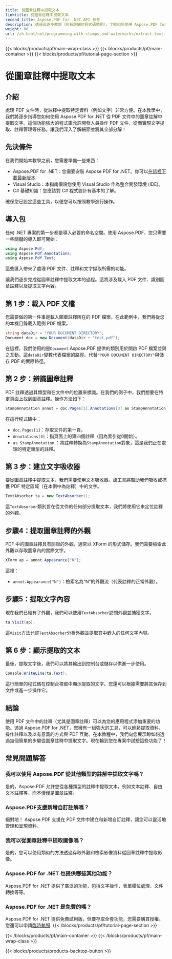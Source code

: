 ```yaml
---
title: 從圖章註釋中提取文本
linktitle: 從圖章註釋中提取文本
second_title: Aspose.PDF for .NET API 參考
description: 透過此逐步教學（附有詳細的程式碼範例），了解如何使用 Aspose.PDF for .NET 從 PDF 中的圖章註解中擷取文字。
weight: 80
url: /zh-hant/net/programming-with-stamps-and-watermarks/extract-text-from-stamp-annotation/
---
```


{{< blocks/products/pf/main-wrap-class >}}
{{< blocks/products/pf/main-container >}}
{{< blocks/products/pf/tutorial-page-section >}}

# 從圖章註釋中提取文本

## 介紹

處理 PDF 文件時，從註釋中提取特定資料（例如文字）非常方便。在本教學中，我們將逐步指導您如何使用 Aspose.PDF for .NET 從 PDF 文件中的圖章註解中提取文字。這個功能強大的程式庫允許開發人員操作 PDF 文件，從而實現文字提取、註釋管理等任務。讓我們深入了解細節並將其全部分解！

## 先決條件

在我們開始本教學之前，您需要準備一些東西：

-  Aspose.PDF for .NET：您需要安裝 Aspose.PDF for .NET。你可以[在這裡下載最新版本](https://releases.aspose.com/pdf/net/).
- Visual Studio：本指南假設您使用 Visual Studio 作為整合開發環境 (IDE)。
- C# 基礎知識：您應該對 C# 程式設計有基本的了解。

確保您已設定這些工具，以便您可以按照教學進行操作。

## 導入包

任何 .NET 專案的第一步都是導入必要的命名空間。使用 Aspose.PDF，您只需要一些關鍵的導入即可開始：

```csharp
using Aspose.Pdf;
using Aspose.Pdf.Annotations;
using Aspose.Pdf.Text;
```

這些匯入帶來了處理 PDF 文件、註釋和文字擷取所需的功能。

讓我們逐步完成從圖章註釋中提取文本的過程。這將涉及載入 PDF 文件、識別圖章註釋以及提取文字內容。

## 第 1 步：載入 PDF 文檔

您需要做的第一件事是載入圖章註釋所在的 PDF 檔案。在此範例中，我們將從您的本機目錄載入範例 PDF 檔案。

```csharp
string dataDir = "YOUR DOCUMENT DIRECTORY";
Document doc = new Document(dataDir + "test.pdf");
```

在這裡，我們使用的是`Document` Aspose.PDF 提供的類別用於開啟 PDF 檔案並與之互動。這`dataDir`變數代表檔案的路徑。代替`"YOUR DOCUMENT DIRECTORY"`與儲存 PDF 的實際路徑。

## 第 2 步：辨識圖章註釋

PDF 註釋透過其類型和在文件中的位置來標識。在我們的例子中，我們想要在特定頁面上找到圖章註釋。操作方法如下：

```csharp
StampAnnotation annot = doc.Pages[1].Annotations[3] as StampAnnotation;
```

在這行程式碼中：
- `doc.Pages[1]`：存取文件的第一頁。
- `Annotations[3]`：指頁面上的第四個註釋（因為索引從0開始）。
- `as StampAnnotation` ：將註釋轉換為`StampAnnotation`對象，這是我們正在處理的特定類型的註釋。

## 第 3 步：建立文字吸收器

要從圖章註釋中提取文本，我們需要使用文本吸收器。該工具將幫助我們吸收或捕獲 PDF 特定區域（在本例中為註釋）中的文字。

```csharp
TextAbsorber ta = new TextAbsorber();
```

這`TextAbsorber`類別旨在從文件的任何部分提取文本，我們將使用它來定位註釋的外觀。

## 步驟4：提取圖章註釋的外觀

PDF 中的圖章註釋具有關聯的外觀，通常以 XForm 的形式儲存。我們需要檢索此外觀以存取圖章內的實際文字。

```csharp
XForm ap = annot.Appearance["N"];
```

這裡：
- `annot.Appearance["N"]`：檢索名為“N”的外觀流（代表註釋的正常外觀）。

## 步驟5：提取文字內容

現在我們已經有了外觀，我們可以使用`TextAbsorber`訪問外觀並捕獲文字。

```csharp
ta.Visit(ap);
```

這`Visit`方法允許`TextAbsorber`分析外觀並提取其中嵌入的任何文字內容。

## 第 6 步：顯示提取的文本

最後，提取文字後，我們可以將其輸出到控制台或儲存以供進一步使用。

```csharp
Console.WriteLine(ta.Text);
```

這行簡單的程式碼在控制台視窗中顯示提取的文字。您還可以根據需要將其保存到文件或進一步操作它。

## 結論

使用 PDF 文件中的註釋（尤其是圖章註釋）可以為您的應用程式添加重要的功能。透過 Aspose.PDF for .NET，您擁有一組強大的工具，可以輕鬆提取資料、操作註釋以及以有意義的方式與 PDF 互動。在本教程中，我們向您展示瞭如何透過幾個簡單的步驟從圖章註釋中提取文字。現在輪到您在專案中試驗這些功能了！

## 常見問題解答

### 我可以使用 Aspose.PDF 從其他類型的註解中提取文字嗎？  
是的，Aspose.PDF 允許您從各種類型的註釋中提取文本，例如文本註釋、自由文本註釋等，而不僅僅是圖章註釋。

### Aspose.PDF支援新增自訂註解嗎？  
絕對地！ Aspose.PDF 支援在 PDF 文件中建立和新增自訂註釋，讓您可以靈活地管理和呈現資料。

### 我可以從圖章註釋中提取圖像嗎？  
是的，您可以使用類似的方法透過存取外觀和檢索影像資料從圖章註釋中提取影像。

### Aspose.PDF for .NET 也提供哪些其他功能？  
Aspose.PDF for .NET 提供了廣泛的功能，包括文字操作、表單欄位處理、文件轉換等等。

### Aspose.PDF for .NET 是免費的嗎？  
 Aspose.PDF for .NET 提供免費試用版，但要存取全套功能，您需要購買授權。您還可以申請[臨時執照](https://purchase.aspose.com/temporary-license/).
{{< /blocks/products/pf/tutorial-page-section >}}

{{< /blocks/products/pf/main-container >}}
{{< /blocks/products/pf/main-wrap-class >}}

{{< blocks/products/products-backtop-button >}}
